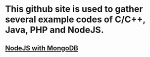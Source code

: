 # This github site is used to gather several example codes of C/C++, Java, PHP and NodeJS.

## [NodeJS with MongoDB](https://github.com/Thanin-Pintong/MongoDBNodeJS)
